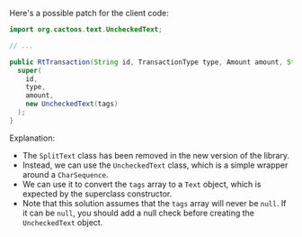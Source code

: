 Here's a possible patch for the client code:
```java
import org.cactoos.text.UncheckedText;

// ...

public RtTransaction(String id, TransactionType type, Amount amount, String... tags) {
  super(
    id,
    type,
    amount,
    new UncheckedText(tags)
  );
}
```
Explanation:
- The `SplitText` class has been removed in the new version of the library.
- Instead, we can use the `UncheckedText` class, which is a simple wrapper around a `CharSequence`.
- We can use it to convert the `tags` array to a `Text` object, which is expected by the superclass constructor.
- Note that this solution assumes that the `tags` array will never be `null`. If it can be `null`, you should add a null check before creating the `UncheckedText` object.